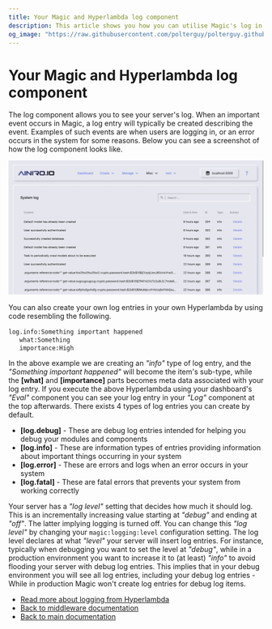 ```yaml
---
title: Your Magic and Hyperlambda log component
description: This article shows you how you can utilise Magic's log in your own Hyperlambda code, easily allowing you to monitor how your Magic backend is doing and catching errors and security issues.
og_image: "https://raw.githubusercontent.com/polterguy/polterguy.github.io/master/images/og-getting-started.jpg"
---
```


# Your Magic and Hyperlambda log component

The log component allows you to see your server's log. When an important event occurs in
Magic, a log entry will typically be created describing the event. Examples of such events
are when users are logging in, or an error occurs in the system for some reasons. Below you can
see a screenshot of how the log component looks like.

![Magic log](https://raw.githubusercontent.com/polterguy/polterguy.github.io/master/images/log.jpg)

You can also create your own log entries in your own Hyperlambda by using code resembling the following.

```
log.info:Something important happened
   what:Something
   importance:High
```

In the above example we are creating an _"info"_ type of log entry, and the _"Something important happened"_
will become the item's sub-type, while the **[what]** and **[importance]** parts becomes meta data associated
with your log entry. If you execute the above Hyperlambda using your dashboard's _"Eval"_ component you can
see your log entry in your _"Log"_ component at the top afterwards. There exists 4 types of log entries you
can create by default.

* __[log.debug]__ - These are debug log entries intended for helping you debug your modules and components
* __[log.info]__ - These are information types of entries providing information about important things occurring in your system
* __[log.error]__ - These are errors and logs when an error occurs in your system
* __[log.fatal]__ - These are fatal errors that prevents your system from working correctly

Your server has a _"log level"_ setting that decides how much it should log. This is an incrementally
increasing value starting at _"debug"_ and ending at _"off"_. The latter implying logging is turned off.
You can change this _"log level"_ by changing your `magic:logging:level` configuration setting. The log level
declares at what _"level"_ your server will insert log entries. For instance, typically when debugging you want
to set the level at _"debug"_, while in a production environment you want to increase it to (at least) _"info"_
to avoid flooding your server with debug log entries. This implies that in your debug environment you will see
all log entries, including your debug log entries - While in production Magic won't create log entries for
debug log items.


* [Read more about logging from Hyperlambda](/documentation/magic.lambda.logging/)
* [Back to middleware documentation](/documentation/magic/)
* [Back to main documentation](/documentation/)
